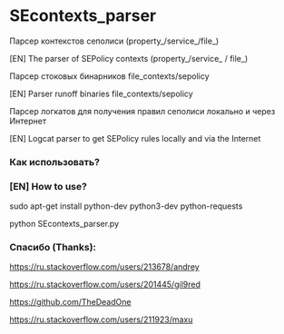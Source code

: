 # SEcontexts_parser

Парсер контекстов сеполиси (property_/service_/file_)

[EN] The parser of SEPolicy contexts (property_/service_ / file_)

Парсер стоковых бинарников file_contexts/sepolicy

[EN] Parser runoff binaries file_contexts/sepolicy

Парсер логкатов для получения правил сеполиси локально и через Интернет

[EN] Logcat parser to get SEPolicy rules locally and via the Internet


### Как использовать?

### [EN] How to use? 

sudo apt-get install python-dev python3-dev python-requests

python SEcontexts_parser.py


### Спасибо (Thanks): 

https://ru.stackoverflow.com/users/213678/andrey

https://ru.stackoverflow.com/users/201445/gil9red

https://github.com/TheDeadOne

https://ru.stackoverflow.com/users/211923/maxu
